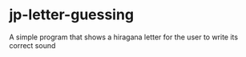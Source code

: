 # jp-letter-guessing
A simple program that shows a hiragana letter for the user to write its correct sound
